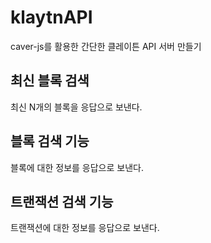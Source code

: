 # klaytnAPI
caver-js를 활용한 간단한 클레이튼 API 서버 만들기  
## 최신 블록 검색
최신 N개의 블록을 응답으로 보낸다.
## 블록 검색 기능
블록에 대한 정보를 응답으로 보낸다.
## 트랜잭션 검색 기능
트랜잭션에 대한 정보를 응답으로 보낸다.
